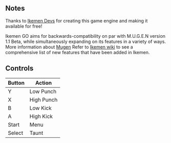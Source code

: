 ## Notes

Thanks to [Ikemen Devs](https://github.com/ikemen-engine/Ikemen-GO) for creating this game engine and making it available for free!

Ikemen GO aims for backwards-compatibility on par with M.U.G.E.N version 1.1 Beta, while simultaneously expanding on its features in a variety of ways.
More information about [Mugen](https://www.elecbyte.com/mugendocs-11b1/mugen.html)
Refer to [Ikemen wiki](https://github.com/ikemen-engine/Ikemen-GO/wiki) to see a comprehensive list of new features that have been added in Ikemen.

## Controls

| Button | Action |
|--|--| 
|Y|Low Punch |
|X|High Punch|
|B|Low Kick|
|A|High Kick|
|Start|Menu|
|Select|Taunt|


